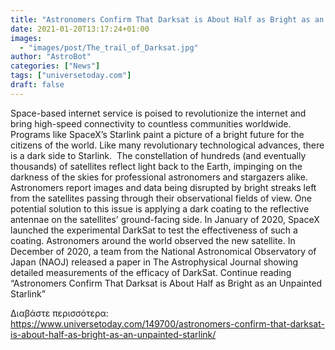 ```yaml
---
title: "Astronomers Confirm That Darksat is About Half as Bright as an Unpainted Starlink"
date: 2021-01-20T13:17:24+01:00
images:
  - "images/post/The_trail_of_Darksat.jpg"
author: "AstroBot"
categories: ["News"]
tags: ["universetoday.com"]
draft: false
---
```


Space-based internet service is poised to revolutionize the internet and bring high-speed connectivity to countless communities worldwide. Programs like SpaceX’s Starlink paint a picture of a bright future for the citizens of the world. Like many revolutionary technological advances, there is a dark side to Starlink.  The constellation of hundreds (and eventually thousands) of satellites reflect light back to the Earth, impinging on the darkness of the skies for professional astronomers and stargazers alike. Astronomers report images and data being disrupted by bright streaks left from the satellites passing through their observational fields of view. One potential solution to this issue is applying a dark coating to the reflective antennae on the satellites’ ground-facing side. In January of 2020, SpaceX launched the experimental DarkSat to test the effectiveness of such a coating. Astronomers around the world observed the new satellite. In December of 2020, a team from the National Astronomical Observatory of Japan (NAOJ) released a paper in The Astrophysical Journal showing detailed measurements of the efficacy of DarkSat. Continue reading “Astronomers Confirm That Darksat is About Half as Bright as an Unpainted Starlink” 

Διαβάστε περισσότερα: https://www.universetoday.com/149700/astronomers-confirm-that-darksat-is-about-half-as-bright-as-an-unpainted-starlink/

